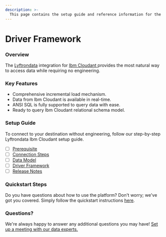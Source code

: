 ```yaml
---
description: >-
  This page contains the setup guide and reference information for the Ibm Cloudant source connector.
---
```


# Driver Framework

### Overview

The [Lyftrondata](https://www.lyftrondata.com/) integration for [Ibm Cloudant](https://www.lyftrondata.com/integration/ibm-cloudant/)[ ](https://www.lyftrondata.com/integration/ibm-cloudant/)provides the most natural way to access data while requiring no engineering.

### Key Features

* Comprehensive incremental load mechanism.
* Data from Ibm Cloudant is available in real-time.&#x20;
* ANSI SQL is fully supported to query data with ease.
* Ready to query Ibm Cloudant relational schema model.

### Setup Guide

To connect to your destination without engineering, follow our step-by-step Lyftrondata Ibm Cloudant setup guide.

* [ ] [Prerequisite](../../technology-analytics/ibm-cloudant/prerequisite.md)
* [ ] [Connection Steps](../../technology-analytics/ibm-cloudant/connection-steps.md)
* [ ] [Data Model](../../technology-analytics/ibm-cloudant/data-model/)
* [ ] [Driver Framework](../../technology-analytics/ibm-cloudant/driver-framework/)
* [ ] [Release Notes](../../technology-analytics/ibm-cloudant/release-notes.md)

### Quickstart Steps

Do you have questions about how to use the platform? Don't worry; we've got you covered. Simply follow the quickstart instructions [here](../../../quickstart-steps.md).

### Questions? <a href="#questions" id="questions"></a>

We're always happy to answer any additional questions you may have! [Set up a meeting with our data experts.](https://www.lyftrondata.com/book-a-meeting/)


